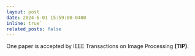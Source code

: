 ```yaml
---
layout: post
date: 2024-6-01 15:59:00-0400
inline: true`
related_posts: false
---
```

One paper is accepted by IEEE Transactions on Image Processing **(TIP)**.
